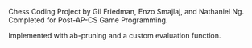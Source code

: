 Chess Coding Project by Gil Friedman, Enzo Smajlaj, and Nathaniel Ng. Completed for Post-AP-CS Game Programming.

Implemented with ab-pruning and a custom evaluation function.
